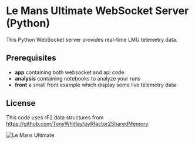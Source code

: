 # Le Mans Ultimate WebSocket Server (Python)

This Python WebSocket server provides real-time LMU telemetry data.

## Prerequisites

- **app** containing both websocket and api code
- **analysis** containing notebooks to analyze your runs
- **front** a small front example which display some live telemetry data 

## License

This code uses rF2 data structures from https://github.com/TonyWhitley/pyRfactor2SharedMemory

![Le Mans Ultimate](https://upload.wikimedia.org/wikipedia/commons/thumb/8/8a/LeMansUltimateLogo.png/640px-LeMansUltimateLogo.png)